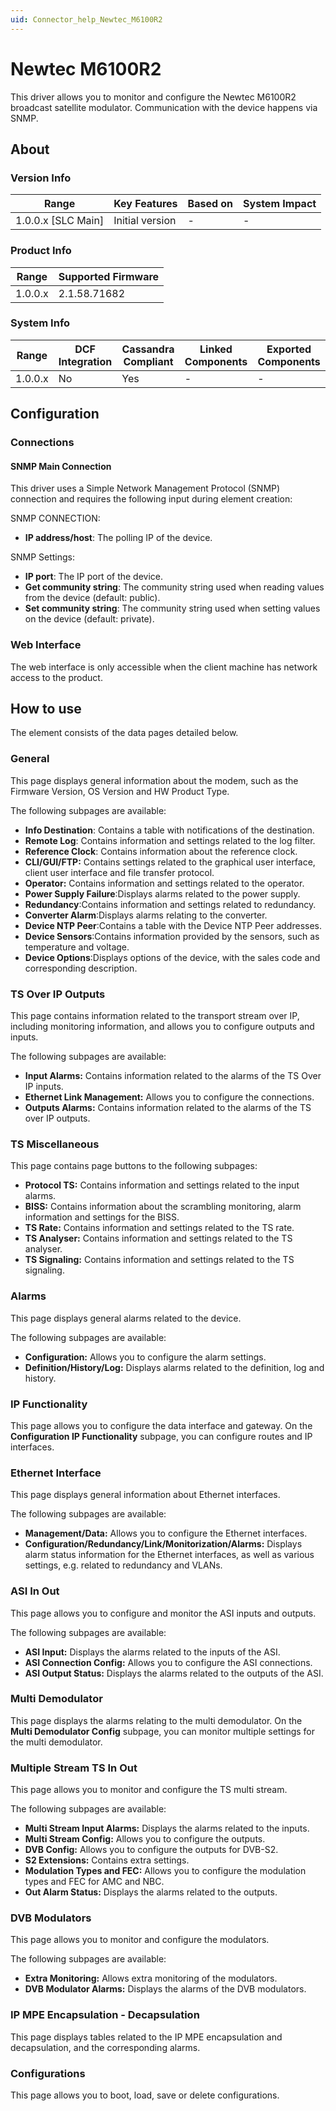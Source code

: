 ```yaml
---
uid: Connector_help_Newtec_M6100R2
---
```


# Newtec M6100R2

This driver allows you to monitor and configure the Newtec M6100R2 broadcast satellite modulator. Communication with the device happens via SNMP.

## About

### Version Info

| **Range**            | **Key Features** | **Based on** | **System Impact** |
|----------------------|------------------|--------------|-------------------|
| 1.0.0.x \[SLC Main\] | Initial version  | \-           | \-                |

### Product Info

| **Range** | **Supported Firmware** |
|-----------|------------------------|
| 1.0.0.x   | 2.1.58.71682           |

### System Info

| **Range** | **DCF Integration** | **Cassandra Compliant** | **Linked Components** | **Exported Components** |
|-----------|---------------------|-------------------------|-----------------------|-------------------------|
| 1.0.0.x   | No                  | Yes                     | \-                    | \-                      |

## Configuration

### Connections

#### SNMP Main Connection

This driver uses a Simple Network Management Protocol (SNMP) connection and requires the following input during element creation:

SNMP CONNECTION:

- **IP address/host**: The polling IP of the device.

SNMP Settings:

- **IP port**: The IP port of the device.
- **Get community string**: The community string used when reading values from the device (default: public).
- **Set community string**: The community string used when setting values on the device (default: private).

### Web Interface

The web interface is only accessible when the client machine has network access to the product.

## How to use

The element consists of the data pages detailed below.

### General

This page displays general information about the modem, such as the Firmware Version, OS Version and HW Product Type.

The following subpages are available:

- **Info Destination**: Contains a table with notifications of the destination.
- **Remote Log**: Contains information and settings related to the log filter.
- **Reference Clock**: Contains information about the reference clock.
- **CLI/GUI/FTP:** Contains settings related to the graphical user interface, client user interface and file transfer protocol.
- **Operator:** Contains information and settings related to the operator.
- **Power Supply Failure**:Displays alarms related to the power supply.
- **Redundancy**:Contains information and settings related to redundancy.
- **Converter Alarm**:Displays alarms relating to the converter.
- **Device NTP Peer**:Contains a table with the Device NTP Peer addresses.
- **Device Sensors**:Contains information provided by the sensors, such as temperature and voltage.
- **Device Options**:Displays options of the device, with the sales code and corresponding description.

### TS Over IP Outputs

This page contains information related to the transport stream over IP, including monitoring information, and allows you to configure outputs and inputs.

The following subpages are available:

- **Input Alarms:** Contains information related to the alarms of the TS Over IP inputs.
- **Ethernet Link Management:** Allows you to configure the connections.
- **Outputs Alarms:** Contains information related to the alarms of the TS over IP outputs.

### TS Miscellaneous

This page contains page buttons to the following subpages:

- **Protocol TS:** Contains information and settings related to the input alarms.
- **BISS:** Contains information about the scrambling monitoring, alarm information and settings for the BISS.
- **TS Rate:** Contains information and settings related to the TS rate.
- **TS Analyser:** Contains information and settings related to the TS analyser.
- **TS Signaling:** Contains information and settings related to the TS signaling.

### Alarms

This page displays general alarms related to the device.

The following subpages are available:

- **Configuration:** Allows you to configure the alarm settings.
- **Definition/History/Log:** Displays alarms related to the definition, log and history.

### IP Functionality

This page allows you to configure the data interface and gateway. On the **Configuration IP Functionality** subpage, you can configure routes and IP interfaces.

### Ethernet Interface

This page displays general information about Ethernet interfaces.

The following subpages are available:

- **Management/Data:** Allows you to configure the Ethernet interfaces.
- **Configuration/Redundancy/Link/Monitorization/Alarms:** Displays alarm status information for the Ethernet interfaces, as well as various settings, e.g. related to redundancy and VLANs.

### ASI In Out

This page allows you to configure and monitor the ASI inputs and outputs.

The following subpages are available:

- **ASI Input:** Displays the alarms related to the inputs of the ASI.
- **ASI Connection Config:** Allows you to configure the ASI connections.
- **ASI Output Status:** Displays the alarms related to the outputs of the ASI.

### Multi Demodulator

This page displays the alarms relating to the multi demodulator. On the **Multi Demodulator Config** subpage, you can monitor multiple settings for the multi demodulator.

### Multiple Stream TS In Out

This page allows you to monitor and configure the TS multi stream.

The following subpages are available:

- **Multi Stream Input Alarms:** Displays the alarms related to the inputs.
- **Multi Stream Config:** Allows you to configure the outputs.
- **DVB Config:** Allows you to configure the outputs for DVB-S2.
- **S2 Extensions:** Contains extra settings.
- **Modulation Types and FEC:** Allows you to configure the modulation types and FEC for AMC and NBC.
- **Out Alarm Status:** Displays the alarms related to the outputs.

### DVB Modulators

This page allows you to monitor and configure the modulators.

The following subpages are available:

- **Extra Monitoring:** Allows extra monitoring of the modulators.
- **DVB Modulator Alarms:** Displays the alarms of the DVB modulators.

### IP MPE Encapsulation - Decapsulation

This page displays tables related to the IP MPE encapsulation and decapsulation, and the corresponding alarms.

### Configurations

This page allows you to boot, load, save or delete configurations.
